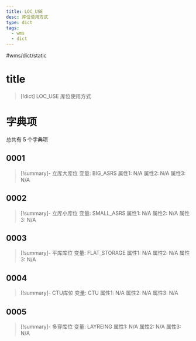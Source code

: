 ```yaml
---
title: LOC_USE
desc: 库位使用方式
type: dict
tags:
  - wms
  - dict
---
```

#wms/dict/static

# title
>[!dict] LOC_USE
> 库位使用方式

# 字典项
总共有 5 个字典项
## 0001
>[!summary]- 立库大库位
>变量: BIG_ASRS
>属性1: N/A
>属性2: N/A
>属性3: N/A

## 0002
>[!summary]- 立库小库位
>变量: SMALL_ASRS
>属性1: N/A
>属性2: N/A
>属性3: N/A

## 0003
>[!summary]- 平库库位
>变量: FLAT_STORAGE
>属性1: N/A
>属性2: N/A
>属性3: N/A

## 0004
>[!summary]- CTU库位
>变量: CTU
>属性1: N/A
>属性2: N/A
>属性3: N/A

## 0005
>[!summary]- 多穿库位
>变量: LAYREING
>属性1: N/A
>属性2: N/A
>属性3: N/A
